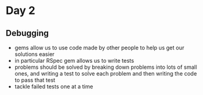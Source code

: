 # Day 2
## Debugging
- gems allow us to use code made by other people to help us get our solutions easier
- in particular RSpec gem allows us to write tests 
- problems should be solved by breaking down problems into lots of small ones, and writing a test to solve each problem and then writing the code to pass that test
- tackle failed tests one at a time 
